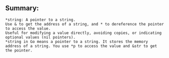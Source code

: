 ## Summary:

    *string: A pointer to a string.
    Use & to get the address of a string, and * to dereference the pointer to access the value.
    Useful for modifying a value directly, avoiding copies, or indicating optional values (nil pointers).
    *string in Go means a pointer to a string. It stores the memory address of a string. You use *p to access the value and &str to get the pointer.